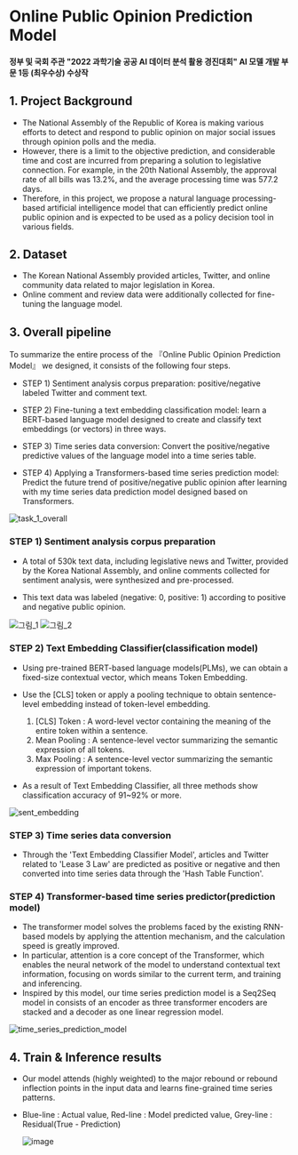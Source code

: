 # Online Public Opinion Prediction Model
#### 정부 및 국회 주관 "2022 과학기술 공공 AI 데이터 분석 활용 경진대회" AI 모델 개발 부문 1등 (최우수상) 수상작

## 1. Project Background
  - The National Assembly of the Republic of Korea is making various efforts to detect and respond to public opinion on major social issues through opinion polls and the media.
  - However, there is a limit to the objective prediction, and considerable time and cost are incurred from preparing a solution to legislative connection. For example, in the 20th National Assembly, the approval rate of all bills was 13.2%, and the average processing time was 577.2 days.
  - Therefore, in this project, we propose a natural language processing-based artificial intelligence model that can efficiently predict online public opinion and is expected to be used as a policy decision tool in various fields.

## 2. Dataset
  - The Korean National Assembly provided articles, Twitter, and online community data related to major legislation in Korea.
  - Online comment and review data were additionally collected for fine-tuning the language model.

## 3. Overall pipeline
To summarize the entire process of the 『Online Public Opinion Prediction Model』 we designed, it consists of the following four steps.

  - STEP 1) Sentiment analysis corpus preparation: positive/negative labeled Twitter and comment text.
 
  - STEP 2) Fine-tuning a text embedding classification model: learn a BERT-based language model designed to create and classify text embeddings (or vectors) in three ways.
  
  - STEP 3) Time series data conversion: Convert the positive/negative predictive values of the language model into a time series table.
  
  - STEP 4) Applying a Transformers-based time series prediction model: Predict the future trend of positive/negative public opinion after learning with my time series data prediction model designed based on Transformers.
  
![task_1_overall](https://user-images.githubusercontent.com/105137667/195532709-3071aee0-e6db-481a-b97f-220e39e540fa.jpg)


### STEP 1) Sentiment analysis corpus preparation

  - A total of 530k text data, including legislative news and Twitter, provided by the Korea National Assembly, and online comments collected for sentiment analysis, were synthesized and pre-processed.
  
  - This text data was labeled (negative: 0, positive: 1) according to positive and negative public opinion.
  
  ![그림_1](https://user-images.githubusercontent.com/105137667/195534310-fdd01336-c5b1-4445-95b8-bdde82ab7339.jpg)
  ![그림_2](https://user-images.githubusercontent.com/105137667/195534324-999cbc31-5225-4c1e-a8d8-3a1a47b05ba8.jpg)




### STEP 2) Text Embedding Classifier(classification model)
  
  - Using pre-trained BERT-based language models(PLMs), we can obtain a fixed-size contextual vector, which means Token Embedding.
  
  - Use the [CLS] token or apply a pooling technique to obtain sentence-level embedding instead of token-level embedding.
      
      1) [CLS] Token : A word-level vector containing the meaning of the entire token within a sentence.
      2) Mean Pooling : A sentence-level vector summarizing the semantic expression of all tokens.
      3) Max Pooling : A sentence-level vector summarizing the semantic expression of important tokens.
      
   - As a result of Text Embedding Classifier, all three methods show classification accuracy of 91~92% or more.
 
  ![sent_embedding](https://user-images.githubusercontent.com/105137667/195534528-a9e7373e-0570-44f3-a409-2f6bfa324a98.jpg)

### STEP 3) Time series data conversion
  - Through the 'Text Embedding Classifier Model', articles and Twitter related to 'Lease 3 Law' are predicted as positive or negative and then converted into time series data through the 'Hash Table Function'.
  
  
  
  
### STEP 4) Transformer-based time series predictor(prediction model)
  - The transformer model solves the problems faced by the existing RNN-based models by applying the attention mechanism, and the calculation speed is greatly improved.
  - In particular, attention is a core concept of the Transformer, which enables the neural network of the model to understand contextual text information, focusing on words similar to the current term, and training and inferencing.
  - Inspired by this model, our time series prediction model is a Seq2Seq model in consists of an encoder as three transformer encoders are stacked and a decoder as one linear regression model.
  
  
  ![time_series_prediction_model](https://user-images.githubusercontent.com/105137667/195535564-cfe9fa75-fe94-4f24-b6da-6df23be54bca.jpg)
  
  
  
## 4. Train & Inference results
  - Our model attends (highly weighted) to the major rebound or rebound inflection points in the input data and learns fine-grained time series patterns.
  - Blue-line : Actual value, Red-line : Model predicted value, Grey-line : Residual(True - Prediction)
  
    ![image](https://user-images.githubusercontent.com/105137667/195545513-04a6f352-8402-4be8-a41b-838b9b6cf95f.png)

  
